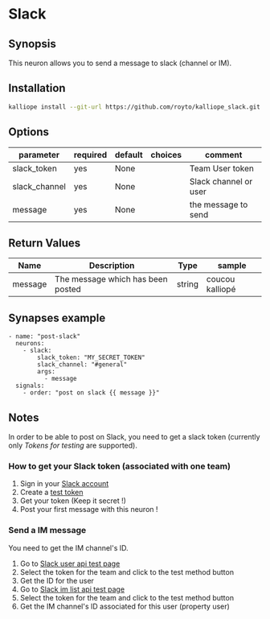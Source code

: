 # Slack

## Synopsis

This neuron allows you to send a message to slack (channel or IM).

## Installation
```bash
kalliope install --git-url https://github.com/royto/kalliope_slack.git
```

## Options

| parameter           | required | default | choices | comment                     |
|---------------------|----------|---------|---------|-----------------------------|
| slack_token         | yes      | None    |         | Team User token             |
| slack_channel       | yes      | None    |         | Slack channel or user       |
| message             | yes      | None    |         | the message to send         |
## Return Values

| Name    | Description                       | Type   | sample          |
|---------|-----------------------------------|--------|-----------------|
| message | The message which has been posted | string | coucou kalliopé |

## Synapses example

```
- name: "post-slack"
  neurons:
    - slack:
        slack_token: "MY_SECRET_TOKEN"
        slack_channel: "#general"
        args:
          - message
  signals:
    - order: "post on slack {{ message }}"
```

## Notes

In order to be able to post on Slack, you need to get a slack token (currently only *Tokens for testing* are supported). 

### How to get your Slack token (associated with one team)

1. Sign in your [Slack account](https://slack.com/signin)
2. Create a [test token](https://api.slack.com/docs/oauth-test-tokens)
6. Get your token (Keep it secret !)
7. Post your first message with this neuron !

### Send a IM message
You need to get the IM channel's ID.

 1. Go to [Slack user api test page](https://api.slack.com/methods/users.list/test) 
 2. Select the token for the team and click to the test method button
 3. Get the ID for the user  
 4. Go to [Slack im list api test page](https://api.slack.com/methods/im.list/test) 
 5. Select the token for the team and click to the test method button
 6. Get the IM channel's ID associated for this user (property user)
